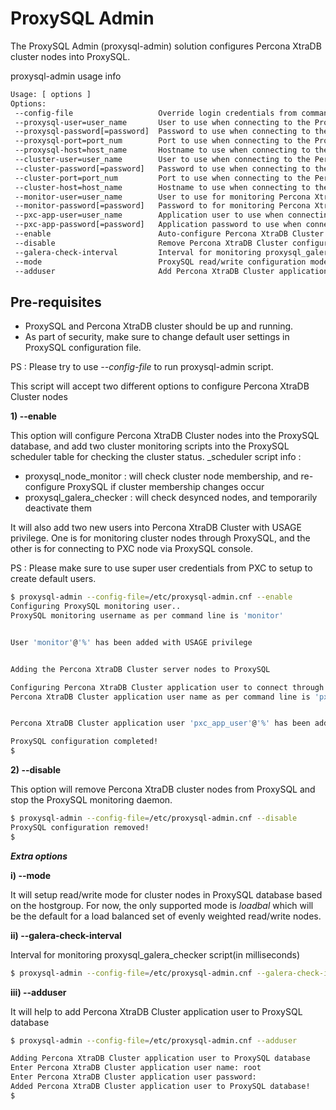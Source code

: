 ProxySQL Admin
==============

The ProxySQL Admin (proxysql-admin) solution configures Percona XtraDB cluster nodes into ProxySQL.

proxysql-admin usage info

```bash
Usage: [ options ]
Options:
 --config-file                   Override login credentials from command line and read login credentials from config file.
 --proxysql-user=user_name       User to use when connecting to the ProxySQL service
 --proxysql-password[=password]  Password to use when connecting to the ProxySQL service
 --proxysql-port=port_num        Port to use when connecting to the ProxySQL service
 --proxysql-host=host_name       Hostname to use when connecting to the ProxySQL service
 --cluster-user=user_name        User to use when connecting to the Percona XtraDB Cluster node
 --cluster-password[=password]   Password to use when connecting to the Percona XtraDB Cluster node
 --cluster-port=port_num         Port to use when connecting to the Percona XtraDB Cluster node
 --cluster-host=host_name        Hostname to use when connecting to the Percona XtraDB Cluster node
 --monitor-user=user_name        User to use for monitoring Percona XtraDB Cluster nodes through ProxySQL
 --monitor-password[=password]   Password to for monitoring Percona XtraDB Cluster nodes through ProxySQL
 --pxc-app-user=user_name        Application user to use when connecting to the Percona XtraDB Cluster node
 --pxc-app-password[=password]   Application password to use when connecting to the Percona XtraDB Cluster node
 --enable                        Auto-configure Percona XtraDB Cluster nodes into ProxySQL
 --disable                       Remove Percona XtraDB Cluster configurations from ProxySQL
 --galera-check-interval         Interval for monitoring proxysql_galera_checker script(in milliseconds)
 --mode                          ProxySQL read/write configuration mode, currently it only support 'loadbal' mode
 --adduser                       Add Percona XtraDB Cluster application user to ProxySQL database
```
Pre-requisites 
--------------
* ProxySQL and Percona XtraDB cluster should be up and running.
* As part of security, make sure to change default user settings in ProxySQL configuration file.

PS : Please try to use _--config-file_ to run proxysql-admin script.

This script will accept two different options to configure Percona XtraDB Cluster nodes

  __1) --enable__

  This option will configure Percona XtraDB Cluster nodes into the ProxySQL database, and add two cluster monitoring scripts into the ProxySQL scheduler table for checking the cluster status.
  _scheduler script info :
  * proxysql_node_monitor : will check cluster node membership, and re-configure ProxySQL if cluster membership changes occur
  * proxysql_galera_checker : will check desynced nodes, and temporarily deactivate them

  It will also add two new users into Percona XtraDB Cluster with USAGE privilege. One is for monitoring cluster nodes through ProxySQL, and the other is for connecting to PXC node via ProxySQL console.

  PS : Please make sure to use super user credentials from PXC to setup to create default users.
```bash  
$ proxysql-admin --config-file=/etc/proxysql-admin.cnf --enable
Configuring ProxySQL monitoring user..
ProxySQL monitoring username as per command line is 'monitor'


User 'monitor'@'%' has been added with USAGE privilege


Adding the Percona XtraDB Cluster server nodes to ProxySQL

Configuring Percona XtraDB Cluster application user to connect through ProxySQL
Percona XtraDB Cluster application user name as per command line is 'pxc_app_user'


Percona XtraDB Cluster application user 'pxc_app_user'@'%' has been added with USAGE privilege, please make sure to grant appropriate privileges

ProxySQL configuration completed!
$
```
  __2) --disable__ 
  
  This option will remove Percona XtraDB cluster nodes from ProxySQL and stop the ProxySQL monitoring daemon.
```bash
$ proxysql-admin --config-file=/etc/proxysql-admin.cnf --disable
ProxySQL configuration removed!
$ 

```

___Extra options___

__i) --mode__

It will setup read/write mode for cluster nodes in ProxySQL database based on the hostgroup. For now,  the only supported mode is _loadbal_  which will be the default for a load balanced set of evenly weighted read/write nodes.

__ii) --galera-check-interval__

Interval for monitoring proxysql_galera_checker script(in milliseconds)

```bash
$ proxysql-admin --config-file=/etc/proxysql-admin.cnf --galera-check-interval=5000 --enable
```
__iii) --adduser__

It will help to add Percona XtraDB Cluster application user to ProxySQL database

```bash
$ proxysql-admin --config-file=/etc/proxysql-admin.cnf --adduser

Adding Percona XtraDB Cluster application user to ProxySQL database
Enter Percona XtraDB Cluster application user name: root   
Enter Percona XtraDB Cluster application user password: 
Added Percona XtraDB Cluster application user to ProxySQL database!
$ 
```
